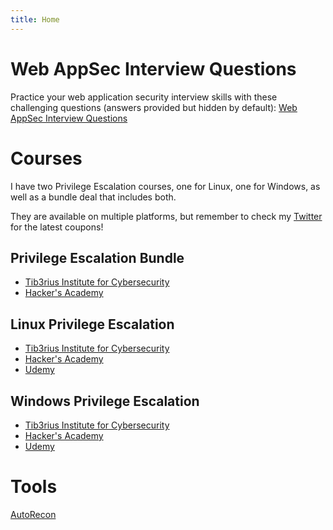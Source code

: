 ```yaml
---
title: Home
---
```

# Web AppSec Interview Questions

Practice your web application security interview skills with these challenging questions (answers provided but hidden by default): [Web AppSec Interview Questions](https://tib3rius.com/interview-questions)

# Courses

I have two Privilege Escalation courses, one for Linux, one for Windows, as well as a bundle deal that includes both.

They are available on multiple platforms, but remember to check my [Twitter](https://twitter.com/0xTib3rius) for the latest coupons!

## Privilege Escalation Bundle

* [Tib3rius Institute for Cybersecurity](https://courses.tib3rius.com/p/privilege-escalation-for-oscp-and-beyond-bundle?coupon_code=TWITTER)
* [Hacker's Academy](https://hackersacademy.com/courses/privilege-escalation-oscp-windows-linux-bundle?coupon=TWITTER)

## Linux Privilege Escalation

* [Tib3rius Institute for Cybersecurity](https://courses.tib3rius.com/p/linux-privilege-escalation-for-oscp-beyond?coupon_code=TWITTER)
* [Hacker's Academy](https://hackersacademy.com/courses/linux-privilege-escalation?coupon=TWITTER)
* [Udemy](https://www.udemy.com/course/linux-privilege-escalation/?referralCode=0B0B7AA1E52B4B7F4C06)

## Windows Privilege Escalation

* [Tib3rius Institute for Cybersecurity](https://courses.tib3rius.com/p/windows-privilege-escalation-for-oscp-beyond?coupon_code=TWITTER)
* [Hacker's Academy](https://hackersacademy.com/courses/windows-privilege-escalation?coupon=TWITTER)
* [Udemy](https://www.udemy.com/course/windows-privilege-escalation/?referralCode=9A533B41ECB74227E574)

# Tools

[AutoRecon](https://github.com/Tib3rius/AutoRecon)
